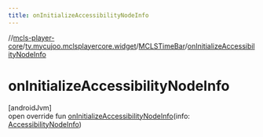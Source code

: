 ```yaml
---
title: onInitializeAccessibilityNodeInfo
---
```

//[mcls-player-core](../../../index.html)/[tv.mycujoo.mclsplayercore.widget](../index.html)/[MCLSTimeBar](index.html)/[onInitializeAccessibilityNodeInfo](on-initialize-accessibility-node-info.html)



# onInitializeAccessibilityNodeInfo



[androidJvm]\
open override fun [onInitializeAccessibilityNodeInfo](on-initialize-accessibility-node-info.html)(info: [AccessibilityNodeInfo](https://developer.android.com/reference/kotlin/android/view/accessibility/AccessibilityNodeInfo.html))




